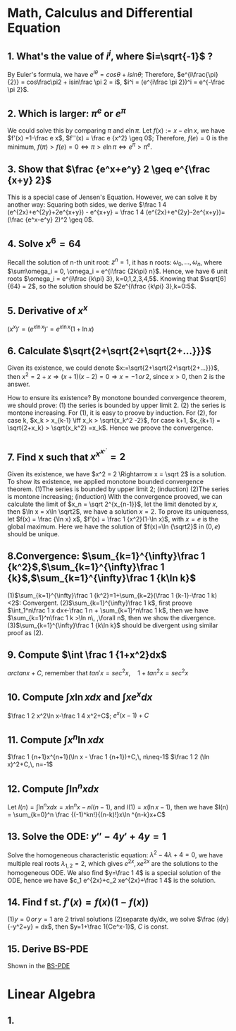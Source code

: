 # Math, Calculus and Differential Equation

## 1. What's the value of $i^i$, where $i=\sqrt{-1}$ ?
By Euler's formula, we have $e^{i\theta} = cos\theta + isin\theta$;
Therefore, $e^{i\frac{\pi}{2}} = cos\frac\pi2 + isin\frac \pi 2 = i$, $i^i = (e^{i\frac \pi 2})^i = e^{-\frac \pi 2}$.

## 2. Which is larger: $\pi^e$ or $e^\pi$
We could solve this by comparing $\pi$ and $e\ln\pi$.
Let $f(x):=x-e\ln x$, we have $f'(x) =1-\frac e x$, $f''(x) = \frac e {x^2} \geq 0$;
Therefore, $f(e)=0$ is the minimum, $f(\pi)>f(e)=0 \iff \pi > e\ln \pi \iff e^\pi > \pi ^e$.

## 3. Show that $\frac {e^x+e^y} 2 \geq e^{\frac {x+y} 2}$
This is a special case of Jensen's Equation. However, we can solve it by another way:
Squaring both sides, we derive $\frac 1 4 (e^{2x}+e^{2y}+2e^{x+y}) - e^{x+y} = \frac 1 4 (e^{2x}+e^{2y}-2e^{x+y})=(\frac {e^x-e^y} 2)^2 \geq 0$.

## 4. Solve $x^6=64$
Recall the solution of n-th unit root: $z^n = 1$, it has n roots: $\omega_0,...,\omega_n$, where $\sum\omega_i = 0, \omega_i = e^{i\frac {2k\pi} n}$.
Hence, we have 6 unit roots $\omega_i = e^{i\frac {k\pi} 3}, k=0,1,2,3,4,5$. Knowing that $\sqrt[6]{64} = 2$, so the solution should be $2e^{i\frac {k\pi} 3},k=0:5$.

## 5. Derivative of $x^x$
$(x^x)' = (e^{x\ln x})' = e^{x\ln x}(1+\ln x)$

## 6. Calculate $\sqrt{2+\sqrt{2+\sqrt{2+...}}}$
Given its existence, we could denote $x:=\sqrt{2+\sqrt{2+\sqrt{2+...}}}$, then $x^2 = 2+x \Rightarrow (x+1)(x-2)=0 \Rightarrow x=-1 \,or\,2$, since $x\gt 0$, then 2 is the answer. 

How to ensure its existence? By monotone bounded convergence theorem, we should prove:
(1) the series is bounded by upper limit 2.
(2) the series is montone increasing.
For (1), it is easy to proove by induction.
For (2), for case k, $x_k > x_{k-1} \iff x_k > \sqrt{x_k^2 -2}$,
for case k+1, $x_{k+1} = \sqrt{2+x_k} > \sqrt{x_k^2} =x_k$.
Hence we proove the convergence.

## 7. Find x such that $x^{x^{x^{.^.}}}=2$
Given its existence, we have $x^2 = 2 \Rightarrow x = \sqrt 2$ is a solution.
To show its existence, we applied monotone bounded convergence theorem.
(1)The series is bounded by upper limit 2; (induction)
(2)The series is montone increasing; (induction)
With the convergence prooved, we can calculate the limit of $x_n = \sqrt 2^{x_{n-1}}$, let the limit denoted by $x$, then $\ln x = x\ln \sqrt2$, we have a solution $x=2$. To prove its uniqueness, let $f(x) = \frac {\ln x} x$, $f'(x) = \frac 1 {x^2}(1-\ln x)$, with $x=e$ is the global maximum. Here we have the solution of $f(x)=\ln {\sqrt2}$ in $(0,e)$ should be unique.

## 8.Convergence: $\sum_{k=1}^{\infty}\frac 1 {k^2}$,$\sum_{k=1}^{\infty}\frac 1 {k}$,$\sum_{k=1}^{\infty}\frac 1 {k\ln k}$
(1)$\sum_{k=1}^{\infty}\frac 1 {k^2}=1+\sum_{k=2}(\frac 1 {k-1}-\frac 1 k)<2$: Convergent.
(2)$\sum_{k=1}^{\infty}\frac 1 k$, first proove $\int_1^n\frac 1 x dx<-\frac 1 n + \sum_{k=1}^n\frac 1 k$, then we have $\sum_{k=1}^n\frac 1 k >\ln n\, ,\forall n$, then we show the divergence.
(3)$\sum_{k=1}^{\infty}\frac 1 {k\ln k}$ should be divergent using similar proof as (2).

## 9. Compute $\int \frac 1 {1+x^2}dx$
$arctan x+C$, remember that $tan'x=sec^2x,\quad1+tan^2x=sec^2x$

## 10. Compute $\int x \ln x dx$ and $\int x e^x dx$
$\frac 1 2 x^2\ln x-\frac 1 4 x^2+C$; $e^x(x-1)+C$

## 11. Compute $\int x^n \ln xdx$
$\frac 1 {n+1}x^{n+1}(\ln x - \frac 1 {n+1})+C,\, n\neq-1$
$\frac 1 2 (\ln x)^2+C,\, n=-1$ 

## 12. Compute $\int \ln^n xdx$
Let $I(n)=\int \ln^n xdx = x\ln^n x - nI(n-1)$, and $I(1) = x(\ln x -1)$, then we have $I(n) = \sum_{k=0}^n  \frac {(-1)^kn!}{(n-k)!}x\ln ^{n-k}x+C$

## 13. Solve the ODE: $y''-4y'+4y=1$
Solve the homogeneous characteristic equation: $\lambda^2 - 4\lambda+4=0$, we have multiple real roots $\lambda_{1,2}=2$, which gives $e^{2x},xe^{2x}$ are the solutions to the homogeneous ODE. We also find $y=\frac 1 4$ is a special solution of the ODE, hence we have $c_1 e^{2x}+c_2 xe^{2x}+\frac 1 4$ is the solution.

## 14. Find f st. $f'(x)=f(x)(1-f(x))$
(1)$y=0\, or\, y=1$ are 2 trival solutions
(2)separate dy/dx, we solve $\frac {dy} {-y^2+y} = dx$, then $y=1+\frac 1{Ce^x-1}$, $C$ is const.

## 15. Derive BS-PDE
Shown in the [BS-PDE](https://github.com/linhx25/Quant_Interview_Notes_Repo/blob/master/Black%20Scholes%20PDE%20Option%20Pricing%20Derivation%20and%20Solution.md)


# Linear Algebra
## 1.
